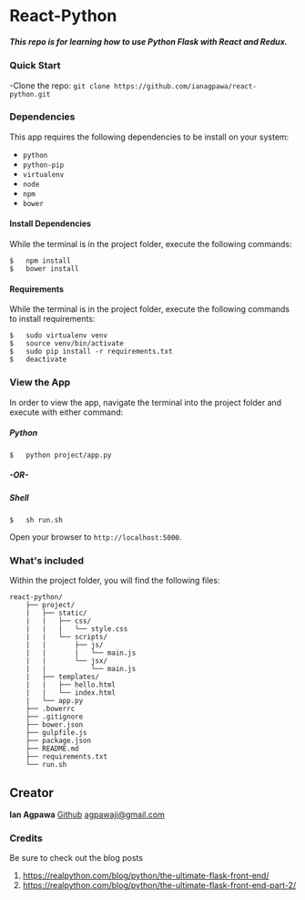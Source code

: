 
# React-Python
##### This repo is for learning how to use Python Flask with React and Redux.

### Quick Start
-Clone the repo: `git clone https://github.com/ianagpawa/react-python.git`

### Dependencies
This app requires the following dependencies to be install on your system:

*   `python`
*   `python-pip`
*   `virtualenv`
*   `node`
*   `npm`
*   `bower`

#### Install Dependencies
While the terminal is in the project folder, execute the following commands:
```
$   npm install
$   bower install
```


#### Requirements
While the terminal is in the project folder, execute the following commands to install requirements:
```
$   sudo virtualenv venv
$   source venv/bin/activate
$   sudo pip install -r requirements.txt
$   deactivate
```

### View the App
In order to view the app, navigate the terminal into the project folder and execute with either command:

##### Python
```
$   python project/app.py
```
##### -OR-

##### Shell
```
$   sh run.sh
```
Open your browser to `http://localhost:5000`.


### What's included
Within the project folder, you will find the following files:

```
react-python/
    ├── project/
    |   ├── static/
    |   |   ├── css/
    |   |   |   └── style.css
    |   |   └── scripts/
    |   |       ├── js/
    |   |       |   └── main.js
    |   |       └── jsx/
    |   |           └── main.js
    |   ├── templates/
    |   |   ├── hello.html
    |   |   └── index.html
    |   └── app.py
    ├── .bowerrc
    ├── .gitignore
    ├── bower.json
    ├── gulpfile.js
    ├── package.json
    ├── README.md
    ├── requirements.txt
    └── run.sh
```

## Creator

**Ian Agpawa**
[Github](https://github.com/ianagpawa)
 agpawaji@gmail.com


### Credits
Be sure to check out the blog posts

1. https://realpython.com/blog/python/the-ultimate-flask-front-end/
2. https://realpython.com/blog/python/the-ultimate-flask-front-end-part-2/
